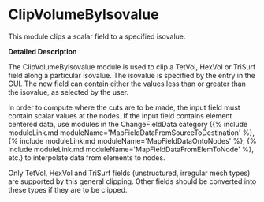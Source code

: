 # ClipVolumeByIsovalue

This module clips a scalar field to a specified isovalue.

**Detailed Description**

The ClipVolumeByIsovalue module is used to clip a TetVol, HexVol or TriSurf field along a particular isovalue. The isovalue is specified by the entry in the GUI. The new field can contain either the values less than or greater than the isovalue, as selected by the user.

In order to compute where the cuts are to be made, the input field must contain scalar values at the nodes. If the input field contains element centered data, use modules in the ChangeFieldData category ({% include moduleLink.md moduleName='MapFieldDataFromSourceToDestination' %}, {% include moduleLink.md moduleName='MapFieldDataOntoNodes' %}, {% include moduleLink.md moduleName='MapFieldDataFromElemToNode' %}, etc.) to interpolate data from elements to nodes.

Only TetVol, HexVol and TriSurf fields (unstructured, irregular mesh types) are supported by this general clipping. Other fields should be converted into these types if they are to be clipped.
